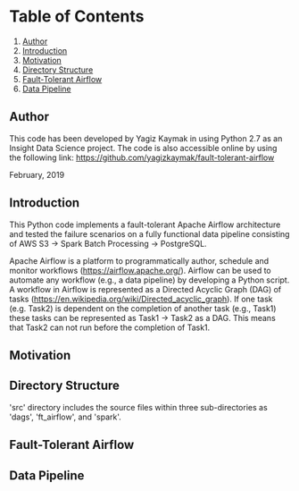 # Table of Contents
1. [Author](README.md#author)
1. [Introduction](README.md#introduction)
1. [Motivation](README.md#motivation)
1. [Directory Structure](README.md#directorystructure)
1. [Fault-Tolerant Airflow](README.md#ft_airflow)
1. [Data Pipeline](README.md#pipeline)


## Author
This code has been developed by Yagiz Kaymak in using Python 2.7 as an Insight Data Science project.
The code is also accessible online by using the following link:
https://github.com/yagizkaymak/fault-tolerant-airflow

February, 2019

## Introduction
This Python code implements a fault-tolerant Apache Airflow architecture and tested the failure scenarios on a
fully functional data pipeline consisting of AWS S3 -> Spark Batch Processing -> PostgreSQL.

Apache Airflow is a platform to programmatically author, schedule and monitor workflows (https://airflow.apache.org/).
Airflow can be used to automate any workflow (e.g., a data pipeline) by developing a Python script.
A workflow in Airflow is represented as a Directed Acyclic Graph (DAG) of tasks (https://en.wikipedia.org/wiki/Directed_acyclic_graph).
If one task (e.g. Task2) is dependent on the completion of another task (e.g., Task1) these tasks
can be represented as Task1 -> Task2 as a DAG. This means that Task2 can not run before the completion of Task1.

## Motivation

## Directory Structure
'src' directory includes the source files within three sub-directories as 'dags', 'ft_airflow', and 'spark'.


## Fault-Tolerant Airflow


## Data Pipeline
